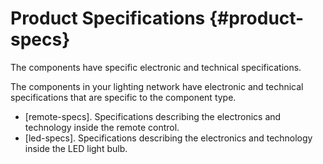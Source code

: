 # Product Specifications {#product-specs}

<p data-hd-class="shortdesc">The <span data-hd-keyref="product-name" />components have specific electronic and technical specifications.</p>

The components in your lighting network have electronic and technical specifications that are specific to the component type.

-   [remote-specs]. Specifications describing the electronics and technology inside the remote control.
-   [led-specs]. Specifications describing the electronics and technology inside the LED light bulb.
